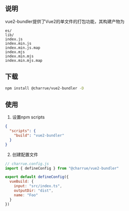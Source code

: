 ## 说明

vue2-bundler提供了Vue2的单文件的打包功能，其构建产物为
```
es/
lib/
index.js
index.min.js
index.min.js.map
index.mjs
index.min.mjs
index.min.mjs.map
```


## 下载
``` bash
npm install @charrue/vue2-bundler -D
```

## 使用

1. 设置npm scripts
``` json
{
  "scripts": {
    "build": "vue2-bundler"
  }
}
```

2. 创建配置文件
``` js
// charrue.config.js
import { defineConfig } from "@charrue/vue2-bundler"

export default defineConfig({
  vueBuild: {
    input: "src/index.ts",
    outputDir: "dist",
    name: "Foo"
  }
})
```
